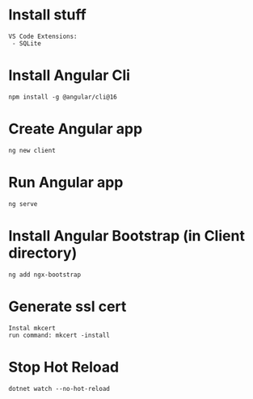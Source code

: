 # Install stuff

``` 
VS Code Extensions:
 - SQLite 
```

# Install Angular Cli
```
npm install -g @angular/cli@16
```

# Create Angular app
```
ng new client
```

# Run Angular app
``` 
ng serve
```

# Install Angular Bootstrap (in Client directory)
```
ng add ngx-bootstrap
```
# Generate ssl cert
```
Instal mkcert
run command: mkcert -install
```

# Stop Hot Reload
```
dotnet watch --no-hot-reload  
```